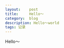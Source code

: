 ```yaml
---
layout:    post
title:     Hello～
category:  blog
description: Hello～world
tags: 记录 
---
```


Hello～

